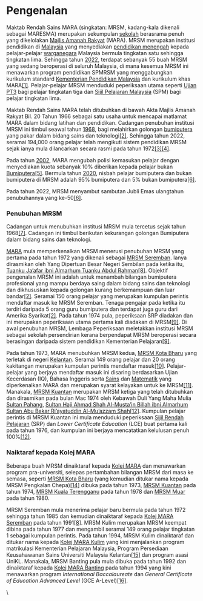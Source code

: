 # Pengenalan

Maktab Rendah Sains MARA (singkatan: MRSM, kadang-kala dikenali sebagai MARESMA) merupakan sekumpulan [sekolah](https://ms.wikipedia.org/wiki/Sekolah) berasrama penuh yang dikelolakan [Majlis Amanah Rakyat](https://ms.wikipedia.org/wiki/Majlis\_Amanah\_Rakyat) (MARA). MRSM merupakan institusi pendidikan di [Malaysia](https://ms.wikipedia.org/wiki/Malaysia) yang menyediakan [pendidikan menengah](https://ms.wikipedia.org/wiki/Pendidikan\_menengah) kepada pelajar-pelajar [warganegara](https://ms.wikipedia.org/wiki/Kewarganegaraan) Malaysia bermula tingkatan satu sehingga tingkatan lima. Sehingga tahun [2022](https://ms.wikipedia.org/wiki/2022), terdapat sebanyak 55 buah MRSM yang sedang beroperasi di seluruh Malaysia, di mana kesemua MRSM ini menawarkan program pendidikan SPMRSM yang menggabungkan kurikulum standard [Kementerian Pendidikan Malaysia](https://ms.wikipedia.org/wiki/Kementerian\_Pendidikan\_Malaysia) dan kurikulum khas MARA[\[1\]](https://ms.wikipedia.org/wiki/Maktab\_Rendah\_Sains\_MARA#cite\_note-mara-1). Pelajar-pelajar MRSM menduduki peperiksaan utama seperti [Ujian PT3](https://ms.wikipedia.org/wiki/Pentaksiran\_Tingkatan\_Tiga) bagi pelajar tingkatan tiga dan [Sijil Pelajaran Malaysia](https://ms.wikipedia.org/wiki/Sijil\_Pelajaran\_Malaysia) (SPM) bagi pelajar tingkatan lima.

Maktab Rendah Sains MARA telah ditubuhkan di bawah Akta Majlis Amanah Rakyat Bil. 20 Tahun 1966 sebagai satu usaha untuk mencapai matlamat MARA dalam bidang latihan dan pendidikan. Cadangan penubuhan institusi MRSM ini timbul seawal tahun [1968](https://ms.wikipedia.org/wiki/1968), bagi melahirkan golongan [bumiputera](https://ms.wikipedia.org/wiki/Bumiputera) yang pakar dalam bidang sains dan teknologi[\[2\]](https://ms.wikipedia.org/wiki/Maktab\_Rendah\_Sains\_MARA#cite\_note-awani-seremban-2). Sehingga tahun 2022, seramai 194,000 orang pelajar telah mengikuti sistem pendidikan MRSM sejak ianya mula dilancarkan secara rasmi pada tahun 1972[\[3\]](https://ms.wikipedia.org/wiki/Maktab\_Rendah\_Sains\_MARA#cite\_note-3)[\[4\]](https://ms.wikipedia.org/wiki/Maktab\_Rendah\_Sains\_MARA#cite\_note-4).

Pada tahun [2002](https://ms.wikipedia.org/wiki/2002), MARA mengubah polisi kemasukan pelajar dengan menyediakan kuota sebanyak 10% diberikan kepada pelajar bukan [Bumiputera](https://ms.wikipedia.org/wiki/Bumiputera)[\[5\]](https://ms.wikipedia.org/wiki/Maktab\_Rendah\_Sains\_MARA#cite\_note-mrsm-nonbumi-5). Bermula tahun [2020](https://ms.wikipedia.org/wiki/2020), nisbah pelajar bumiputera dan bukan bumiputera di MRSM adalah 95% bumiputera dan 5% bukan bumiputera[\[6\]](https://ms.wikipedia.org/wiki/Maktab\_Rendah\_Sains\_MARA#cite\_note-mrsm-nonbumi4-6).

Pada tahun 2022, MRSM menyambut sambutan Jubli Emas ulangtahun penubuhannya yang ke-50[\[6\]](https://ms.wikipedia.org/wiki/Maktab\_Rendah\_Sains\_MARA#cite\_note-mrsm-nonbumi4-6).

### Penubuhan MRSM

Cadangan untuk menubuhkan institusi MRSM mula tercetus sejak tahun 1968[\[7\]](https://ms.wikipedia.org/wiki/Maktab\_Rendah\_Sains\_MARA#cite\_note-prospektus-7). Cadangan ini timbul berikutan kekurangan golongan Bumiputera dalam bidang sains dan teknologi.

[MARA](https://ms.wikipedia.org/wiki/MARA) mula memperkenalkan MRSM menerusi penubuhan MRSM yang pertama pada tahun 1972 yang dikenali sebagai [MRSM Seremban](https://ms.wikipedia.org/w/index.php?title=Kolej\_MARA\_Seremban\&action=edit\&redlink=1). Ianya dirasmikan oleh Yang Dipertuan Besar Negeri Sembilan pada ketika itu, [Tuanku Ja’afar ibni Almarhum Tuanku Abdul Rahman](https://ms.wikipedia.org/wiki/Tuanku\_Ja%E2%80%99afar\_ibni\_Almarhum\_Tuanku\_Abdul\_Rahman)[\[8\]](https://ms.wikipedia.org/wiki/Maktab\_Rendah\_Sains\_MARA#cite\_note-kms-8). Objektif pengenalan MRSM ini adalah untuk menambah bilangan bumiputera profesional yang mampu berdaya saing dalam bidang sains dan teknologi dan dikhususkan kepada golongan kurang berkemampuan dan luar bandar[\[2\]](https://ms.wikipedia.org/wiki/Maktab\_Rendah\_Sains\_MARA#cite\_note-awani-seremban-2). Seramai 150 orang pelajar yang merupakan kumpulan perintis mendaftar masuk ke MRSM Seremban. Tenaga pengajar pada ketika itu terdiri daripada 5 orang guru bumiputera dan terdapat juga guru dari Amerika Syarikat[\[2\]](https://ms.wikipedia.org/wiki/Maktab\_Rendah\_Sains\_MARA#cite\_note-awani-seremban-2). Pada tahun 1974 pula, peperiksaan SRP diadakan dan ini merupakan peperiksaan utama pertama kali diadakan di MRSM[\[9\]](https://ms.wikipedia.org/wiki/Maktab\_Rendah\_Sains\_MARA#cite\_note-sejarah-utusan-9). Di awal penubuhan MRSM, Lembaga Peperiksaan meletakkan institusi MRSM sebagai sekolah persendirian kerana berpendapat MRSM beroperasi secara berasingan daripada sistem pendidikan Kementerian Pelajaran[\[9\]](https://ms.wikipedia.org/wiki/Maktab\_Rendah\_Sains\_MARA#cite\_note-sejarah-utusan-9).

Pada tahun 1973, MARA menubuhkan MRSM kedua, [MRSM Kota Bharu](https://ms.wikipedia.org/wiki/Maktab\_Rendah\_Sains\_MARA\_Pengkalan\_Chepa) yang terletak di negeri [Kelantan](https://ms.wikipedia.org/wiki/Kelantan). Seramai 149 orang pelajar dan 20 orang kakitangan merupakan kumpulan perintis mendaftar masuk[\[10\]](https://ms.wikipedia.org/wiki/Maktab\_Rendah\_Sains\_MARA#cite\_note-10). Pelajar-pelajar yang berjaya mendaftar masuk ini disaring berdasarkan Ujian Kecerdasan (IQ), Bahasa Inggeris serta [Sains](https://ms.wikipedia.org/wiki/Sains) dan [Matematik](https://ms.wikipedia.org/wiki/Matematik) yang diperkenalkan MARA dan merupakan syarat kelayakan untuk ke MRSM[\[11\]](https://ms.wikipedia.org/wiki/Maktab\_Rendah\_Sains\_MARA#cite\_note-ewarta-pc-11). Manakala, [MRSM Kuantan](https://ms.wikipedia.org/wiki/Maktab\_Rendah\_Sains\_MARA\_Kuantan) merupakan MRSM ketiga yang telah ditubuhkan dan dirasmikan pada bulan Mac 1974 oleh Kebawah Duli Yang Maha Mulia [Sultan Pahang](https://ms.wikipedia.org/wiki/Sultan\_Pahang), [Sultan Haji Ahmad Shah Al-Musta’in Billah ibni Almarhum Sultan Abu Bakar Ri’ayatuddin Al-Mu’azzam Shah](https://ms.wikipedia.org/wiki/Sultan\_Haji\_Ahmad\_Shah\_Al-Musta%E2%80%99in\_Billah\_ibni\_Almarhum\_Sultan\_Abu\_Bakar\_Ri%E2%80%99ayatuddin\_Al-Mu%E2%80%99azzam\_Shah)[\[12\]](https://ms.wikipedia.org/wiki/Maktab\_Rendah\_Sains\_MARA#cite\_note-kuantan-12). Kumpulan pelajar perintis di MRSM Kuantan ini mula menduduki peperiksaan [Sijil Rendah Pelajaran](https://ms.wikipedia.org/wiki/Sijil\_Rendah\_Pelajaran) (SRP) dan _Lower Certificate Education_ (LCE) buat pertama kali pada tahun 1976, dan kumpulan ini berjaya mencatatkan kelulusan penuh 100%[\[12\]](https://ms.wikipedia.org/wiki/Maktab\_Rendah\_Sains\_MARA#cite\_note-kuantan-12).

### Naiktaraf kepada Kolej MARA

Beberapa buah MRSM dinaiktaraf kepada [Kolej MARA](https://ms.wikipedia.org/w/index.php?title=Kolej\_MARA\&action=edit\&redlink=1) dan menawarkan program pra-universiti, selepas pertambahan bilangan MRSM dari masa ke semasa, seperti [MRSM Kota Bharu](https://ms.wikipedia.org/wiki/Maktab\_Rendah\_Sains\_MARA\_Pengkalan\_Chepa) (yang kemudian ditukar nama kepada MRSM Pengkalan Chepa)[\[14\]](https://ms.wikipedia.org/wiki/Maktab\_Rendah\_Sains\_MARA#cite\_note-mrsmpc-14) dibuka pada tahun 1973, [MRSM Kuantan](https://ms.wikipedia.org/wiki/Maktab\_Rendah\_Sains\_MARA\_Kuantan) pada tahun 1974, [MRSM Kuala Terengganu](https://ms.wikipedia.org/wiki/Maktab\_Rendah\_Sains\_MARA\_Kuala\_Terengganu) pada tahun 1978 dan [MRSM Muar](https://ms.wikipedia.org/wiki/Maktab\_Rendah\_Sains\_MARA\_Muar) pada tahun 1980.

MRSM Seremban mula menerima pelajar baru bermula pada tahun 1972 sehingga tahun 1985 dan kemudian dinaiktaraf kepada [Kolej MARA Seremban](https://ms.wikipedia.org/w/index.php?title=Kolej\_MARA\_Seremban\&action=edit\&redlink=1) pada tahun 1991[\[8\]](https://ms.wikipedia.org/wiki/Maktab\_Rendah\_Sains\_MARA#cite\_note-kms-8). MRSM Kulim merupakan MRSM keempat dibina pada tahun 1977 dan mengambil seramai 149 orang pelajar tingkatan 1 sebagai kumpulan perintis. Pada tahun 1994, MRSM Kulim dinaiktaraf dan ditukar nama kepada [Kolej MARA Kulim](https://ms.wikipedia.org/w/index.php?title=Kolej\_MARA\_Kulim\&action=edit\&redlink=1) yang kini menjalankan program matrikulasi Kementerian Pelajaran Malaysia, Program Persediaan Keusahawanan Sains Universiti Malaysia Kelantan[\[15\]](https://ms.wikipedia.org/wiki/Maktab\_Rendah\_Sains\_MARA#cite\_note-kmk-15) dan program asasi UniKL. Manakala, MRSM Banting pula mula dibuka pada tahun 1992 dan dinaiktaraf kepada [Kolej MARA Banting](https://ms.wikipedia.org/wiki/Kolej\_MARA\_Banting) pada tahun 1994 yang kini menawarkan program _International Baccalaureate_ dan _General Certificate of Education Advanced Level_ (GCE A-Level)[\[16\]](https://ms.wikipedia.org/wiki/Maktab\_Rendah\_Sains\_MARA#cite\_note-16).

\


